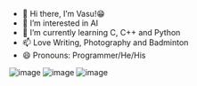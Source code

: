- 👋 Hi there, I’m Vasu!😁  
- 👀 I’m interested in AI
- 🌱 I’m currently learning C, C++ and Python
- 📫 Love Writing, Photography and Badminton
- 😄 Pronouns: Programmer/He/His

![image](https://user-images.githubusercontent.com/121359706/209473344-802581b8-b3fa-46b2-b765-03bf01b68eb9.png) ![image](https://user-images.githubusercontent.com/121359706/209473566-4e31c6d8-c472-4301-839a-b2f46dc19464.png) ![image](https://user-images.githubusercontent.com/121359706/209473578-d6a30e92-0c19-406c-95fd-14e8abf9f0e5.png)






<!---
vasu1839/vasu1839 is a ✨ special ✨ repository because its `README.md` (this file) appears on your GitHub profile.
You can click the Preview link to take a look at your changes.
--->

